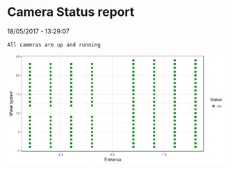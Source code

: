 Camera Status report
================
18/05/2017 - 13:29:07

    All cameras are up and running

![](camreport_files/figure-markdown_github/unnamed-chunk-2-1.png)
